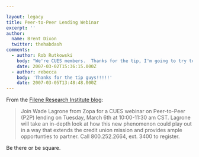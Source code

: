 ```yaml
---

layout: legacy
title: Peer-to-Peer Lending Webinar
excerpt: ''
author:
  name: Brent Dixon
  twitter: thehabdash
comments:
  - author: Rob Rutkowski
    body: "We're CUES members.  Thanks for the tip, I'm going to try to attend."
    date: 2007-03-02T15:36:15.000Z
  - author: rebecca
    body: 'Thanks for the tip guys!!!!!'
    date: 2007-03-05T13:48:48.000Z
---
```


<p>From the <a href="http://filene.org/blog/post/peer-to-peer-lending-webminar">Filene Research Institute blog</a>:</p>
<blockquote>
<p>Join Wade Lagrone from Zopa for a <span class="caps">CUES</span> webinar on Peer-to-Peer (P2P) lending on Tuesday, March 6th at 10:00-11:30 am <span class="caps">CST</span>. Lagrone will take an in-depth look at how this new phenomenon could play out in a way that extends the credit union mission and provides ample opportunties to partner. Call 800.252.2664, ext. 3400 to register.</p>
</blockquote>
<p>Be there or be square.</p>